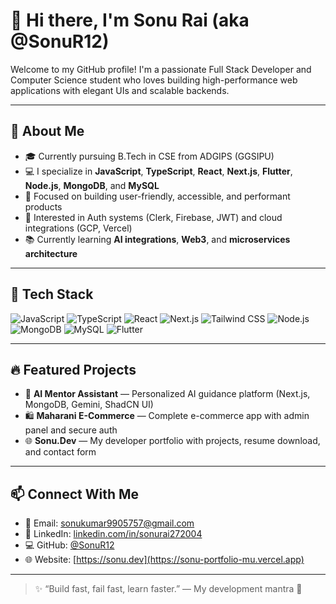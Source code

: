 # 👋 Hi there, I'm Sonu Rai (aka @SonuR12)

Welcome to my GitHub profile! I'm a passionate Full Stack Developer and Computer Science student who loves building high-performance web applications with elegant UIs and scalable backends.

---

## 💼 About Me

- 🎓 Currently pursuing B.Tech in CSE from ADGIPS (GGSIPU)
- 💻 I specialize in **JavaScript**, **TypeScript**, **React**, **Next.js**, **Flutter**, **Node.js**, **MongoDB**, and **MySQL**
- 🚀 Focused on building user-friendly, accessible, and performant products
- 🔐 Interested in Auth systems (Clerk, Firebase, JWT) and cloud integrations (GCP, Vercel)
- 📚 Currently learning **AI integrations**, **Web3**, and **microservices architecture**

---

## 🧠 Tech Stack

![JavaScript](https://img.shields.io/badge/-JavaScript-black?style=flat-square&logo=javascript)
![TypeScript](https://img.shields.io/badge/-TypeScript-black?style=flat-square&logo=typescript)
![React](https://img.shields.io/badge/-React-black?style=flat-square&logo=react)
![Next.js](https://img.shields.io/badge/-Next.js-black?style=flat-square&logo=nextdotjs)
![Tailwind CSS](https://img.shields.io/badge/-TailwindCSS-black?style=flat-square&logo=tailwindcss)
![Node.js](https://img.shields.io/badge/-Node.js-black?style=flat-square&logo=node.js)
![MongoDB](https://img.shields.io/badge/-MongoDB-black?style=flat-square&logo=mongodb)
![MySQL](https://img.shields.io/badge/-MySQL-black?style=flat-square&logo=mysql)
![Flutter](https://img.shields.io/badge/-Flutter-black?style=flat-square&logo=flutter)

---

## 🔥 Featured Projects

- 🧠 **AI Mentor Assistant** — Personalized AI guidance platform (Next.js, MongoDB, Gemini, ShadCN UI)
- 🛍️ **Maharani E-Commerce** — Complete e-commerce app with admin panel and secure auth
- 🌐 **Sonu.Dev** — My developer portfolio with projects, resume download, and contact form

---

## 📫 Connect With Me

- 📧 Email: [sonukumar9905757@gmail.com](mailto:sonukumar9905757@gmail.com)
- 💼 LinkedIn: [linkedin.com/in/sonurai272004](https://linkedin.com/in/sonurai272004)
- 💻 GitHub: [@SonuR12](https://github.com/SonuR12)
- 🌐 Website: [https://sonu.dev](https://sonu-portfolio-mu.vercel.app)

---

> ✨ “Build fast, fail fast, learn faster.” — My development mantra 🚀

<!---
SonuR12/SonuR12 is a ✨ special ✨ repository because its `README.md` (this file) appears on your GitHub profile.
You can click the Preview link to take a look at your changes.
--->
